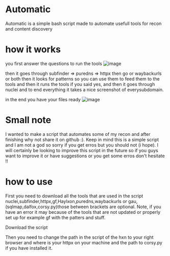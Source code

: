 # Automatic
Automatic is a simple bash script made to automate usefull tools for recon and content discovery 

# how it works 
you first answer the questions to run the tools ![image](https://github.com/i-forgo-it/Automatic/assets/163911891/34891b27-e0e2-4279-a90f-02c847a2dd5a)

then it goes through subfinder => puredns => httpx then go or waybackurls or both then it looks for patterns so you can use them to feed them to the tools and then it runs the tools if you said yes, and  then it goes through nuclei and to    end everything it takes a nice screenshot of everysubdomain.

in the end you have your files ready ![image](https://github.com/i-forgo-it/Automatic/assets/163911891/87d699e7-70d5-43c7-87da-be7b005cf8b2)

# Small note 
I wanted to make a script that automates some of my recon and after finishing why not share it on github :). Keep in mind this is a simple script and I am not a god so sorry if you get erros but you should not (i hope).
I will certainly be looking to improve this script in the future so if you guys want to improve it or have suggestions or you get some erros don't hesitate !!

# how to use
First you need to download all the tools that are used in the script nuclei,subfinder,httpx,gf,Haylxon,puredns,waybackurls or gau,(sqlmap,dalfox,corsy.py)those between brackets are optional.
Note, if you have an error it may because of the tools that are not updated or properly  set up for example gf with the patters and stuff.

Download the script 

Then you need to change the path in the script of the hxn to your right browser and where is your httpx on your machine and the path to corsy.py if you have installed it.




